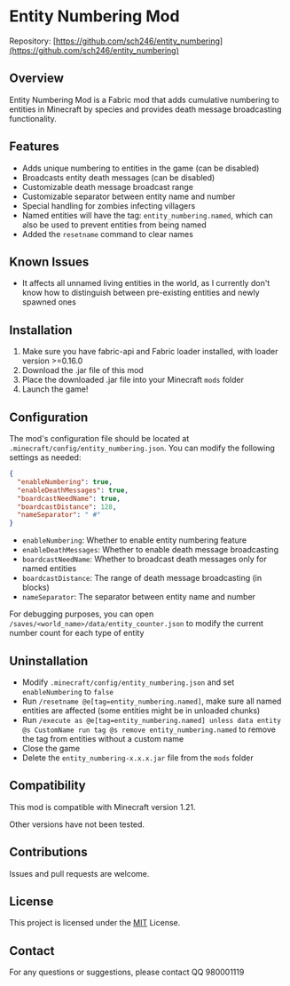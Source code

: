 # Entity Numbering Mod

Repository: [https://github.com/sch246/entity_numbering](https://github.com/sch246/entity_numbering)

## Overview

Entity Numbering Mod is a Fabric mod that adds cumulative numbering to entities in Minecraft by species and provides death message broadcasting functionality.

## Features

- Adds unique numbering to entities in the game (can be disabled)
- Broadcasts entity death messages (can be disabled)
- Customizable death message broadcast range
- Customizable separator between entity name and number
- Special handling for zombies infecting villagers
- Named entities will have the tag: `entity_numbering.named`, which can also be used to prevent entities from being named
- Added the `resetname` command to clear names


## Known Issues

- It affects all unnamed living entities in the world, as I currently don't know how to distinguish between pre-existing entities and newly spawned ones

## Installation

1. Make sure you have fabric-api and Fabric loader installed, with loader version >=0.16.0
2. Download the .jar file of this mod
3. Place the downloaded .jar file into your Minecraft `mods` folder
4. Launch the game!

## Configuration

The mod's configuration file should be located at `.minecraft/config/entity_numbering.json`. You can modify the following settings as needed:

```json
{
  "enableNumbering": true,
  "enableDeathMessages": true,
  "boardcastNeedName": true,
  "boardcastDistance": 128,
  "nameSeparator": " #"
}
```

- `enableNumbering`: Whether to enable entity numbering feature
- `enableDeathMessages`: Whether to enable death message broadcasting
- `boardcastNeedName`: Whether to broadcast death messages only for named entities
- `boardcastDistance`: The range of death message broadcasting (in blocks)
- `nameSeparator`: The separator between entity name and number

For debugging purposes, you can open `/saves/<world_name>/data/entity_counter.json` to modify the current number count for each type of entity

## Uninstallation

- Modify `.minecraft/config/entity_numbering.json` and set `enableNumbering` to `false`
- Run `/resetname @e[tag=entity_numbering.named]`, make sure all named entities are affected (some entities might be in unloaded chunks)
- Run `/execute as @e[tag=entity_numbering.named] unless data entity @s CustomName run tag @s remove entity_numbering.named` to remove the tag from entities without a custom name
- Close the game
- Delete the `entity_numbering-x.x.x.jar` file from the `mods` folder

## Compatibility

This mod is compatible with Minecraft version 1.21.

Other versions have not been tested.

## Contributions

Issues and pull requests are welcome.

## License

This project is licensed under the [MIT](./LICENSE) License.

## Contact

For any questions or suggestions, please contact QQ 980001119